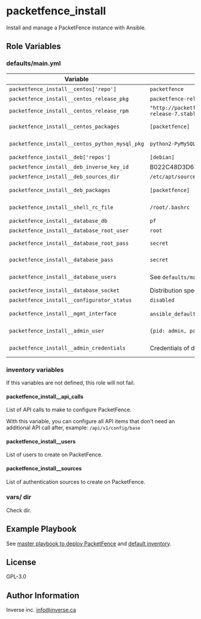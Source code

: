 packetfence_install
===================

Install and manage a PacketFence instance with Ansible.

Role Variables
--------------

### defaults/main.yml ###

| Variable                                       | Default                                                                                        | Comments (type)                                                         |
| ---                                            | ---                                                                                            | ---                                                                     |
| `packetfence_install__centos['repo']`          | `packetfence`                                                                                  | CentOS repo to use                                                      |
| `packetfence_install__centos_release_pkg`      | `packetfence-release`                                                                          | Package containing CentOS repo                                          |
| `packetfence_install__centos_release_rpm`      | `"http://packetfence.org/downloads/PacketFence/RHEL7/packetfence-release-7.stable.noarch.rpm"` | URL to install `centos_release_pkg`                                     |
| `packetfence_install__centos_packages`         | `[packetfence]`                                                                                | List of CentOS packages to install, `packetfence-8.3` syntax allowed    |
| `packetfence_install__centos_python_mysql_pkg` | `python2-PyMySQL`                                                                              | CentOS package to use Ansible mysql_user module                         |
| `packetfence_install__deb['repos']`            | `[debian]`                                                                                     | List of Debian repos to use                                             |
| `packetfence_install__deb_inverse_key_id`      | B022C48D3D6373D7FC256A8CCB2D3A2AA0030E2C                                                       | GPG key use to sign Debian packages                                     |
| `packetfence_install__deb_sources_dir`         | `/etc/apt/sources.list.d`                                                                      | Directory to store packetfence.list                                     |
| `packetfence_install__deb_packages`            | `[packetfence]`                                                                                | List of Debian packages to install, `packetfence=8.3` syntax allowed    |
| `packetfence_install__shell_rc_file`           | `/root/.bashrc`                                                                                | File where to add common PacketFence aliases                            |
| `packetfence_install__database_db`             | `pf`                                                                                           | Database name                                                           |
| `packetfence_install__database_root_user`      | `root`                                                                                         | `root` user of DB                                                       |
| `packetfence_install__database_root_pass`      | `secret`                                                                                       | Default database password for `packetfence_install__database_root_user` |
| `packetfence_install__database_pass`           | `secret`                                                                                       | Default database password for first database users                      |
| `packetfence_install__database_users`          | See `defaults/main.yml`                                                                        | Dict of database users with their privileges                            |
| `packetfence_install__database_socket`         | Distribution specific, see `vars/` dir                                                         | Local socket to use                                                     |
| `packetfence_install__configurator_status`     | `disabled`                                                                                     | Status of configurator setting                                          |
| `packetfence_install__mgmt_interface`          | `ansible_default_ipv4` settings + `type: management`                                           | Dict with settings for management interface settings                    |
| `packetfence_install__admin_user`              | `{pid: admin, password: secret }`                                                              | Dict with username and password for default admin user                  |
| `packetfence_install__admin_credentials`       | Credentials of default admin user                                                              | Dict with username and password use to authenticate against API         |

### inventory variables ###

If this variables are not defined, this role will not fail.

#### packetfence_install__api_calls ####

List of API calls to make to configure PacketFence.

With this variable, you can configure all API items that don't need an
additional API call after, example: `/api/v1/config/base`

#### packetfence_install__users ####

List of users to create on PacketFence.

#### packetfence_install__sources ####

List of authentication sources to create on PacketFence.

### vars/ dir ###

Check <vars/> dir.


Example Playbook
----------------

See
[master playbook to deploy
PacketFence](https://github.com/nqb/ansible-playbook-inverse-deployment/blob/master/products/packetfence/site.yml)
and [default inventory](https://github.com/nqb/ansible-playbook-inverse-deployment/blob/master/products/packetfence/inventory).

License
-------

GPL-3.0

Author Information
------------------

Inverse inc. <info@inverse.ca>
